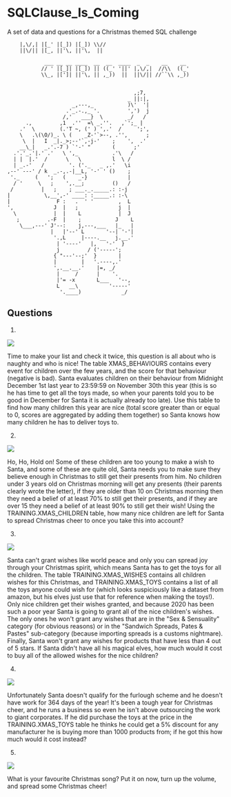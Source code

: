 # SQLClause_Is_Coming
A set of data and questions for a Christmas themed SQL challenge

```
    |,\/,| |[_' |[_]) |[_]) \\//
    ||\/|| |[_, ||'\, ||'\,  ||

            ___ __ __ ____  __  __  ____  _  _    __    __
           // ' |[_]| |[_]) || ((_' '||' |,\/,|  //\\  ((_'
           \\_, |[']| ||'\, || ,_))  ||  ||\/|| //``\\ ,_))
                                                               

                                         ,;7,
                                       _ ||:|,
                     _,---,_           )\'  '|
                   .'_.-.,_ '.         ',')  j
                  /,'   ___}  \        _/   /
      .,         ,1  .''  =\ _.''.   ,`';_ |
    .'  \        (.'T ~, (' ) ',.'  /     ';',
    \   .\(\O/)_. \ (    _Z-'`>--, .'',      ;
     \  |   I  _|._>;--'`,-j-'    ;    ',  .'
    __\_|   _.'.-7 ) `'-' "       (      ;'
  .'.'_.'|.' .'   \ ',_           .'\   /
  | |  |.'  /      \   \          l  \ /
  | _.-'   /        '. ('._   _ ,.'   \i
,--' ---' / k  _.-,.-|__L, '-' ' ()    ;
 '._     (   ';   (    _-}             |
  / '     \   ;    ',.__;         ()   /
 /         |   ;    ; ___._._____.: :-j
|           \,__',-' ____: :_____.: :-\
|               F :   .  ' '        ,  L
',             J  |   ;             j  |
  \            |  |    L            |  J
   ;         .-F  |    ;           J    L
    \___,---' J'--:    j,---,___   |_   |
              |   |'--' L       '--| '-'|
               '.,L     |----.__   j.__.'
                | '----'   |,   '-'  }
                j         / ('-----';
               { "---'--;'  }       |
               |        |   '.----,.'
               ',.__.__.'    |=, _/
                |     /      |    '.
                |'= -x       L___   '--,
                L   __\          '-----'
                 '.____)             _/
```
## Questions

1) 
![ ](https://media1.giphy.com/media/d2Z9Yc5uYo0K5QmA/giphy.gif)

Time to make your list and check it twice, this question is all about who is naughty and who is nice! The table XMAS_BEHAVIOURS contains every event for children over the few years, and the score for that behaviour (negative is bad). Santa evaluates children on their behaviour from Midnight December 1st last year to 23:59:59 on November 30th this year (this is so he has time to get all the toys made, so when your parents told you to be good in December for Santa it is actually already too late). Use this table to find how many children this year are nice (total score greater than or equal to 0, scores are aggregated by adding them together) so Santa knows how many children he has to deliver toys to. 

2)
![](https://media1.giphy.com/media/RBXPb1NV7BB28/giphy.gif)

Ho, Ho, Hold on! Some of these children are too young to make a wish to Santa, and some of these are quite old, Santa needs you to make sure they believe enough in Christmas to still get their presents from him. No children under 3 years old on Christmas morning will get any presents (their parents clearly wrote the letter), if they are older than 10 on Christmas morning then they need a belief of at least 70% to still get their presents, and if they are over 15 they need a belief of at least 90% to still get their wish! Using the TRAINING.XMAS_CHILDREN table, how many nice children are left for Santa to spread Christmas cheer to once you take this into account?

3)
![](https://media1.giphy.com/media/l0MYN7mdvcZBBpEly/giphy.gif?cid=ecf05e4724i2apjdj9mgn0ji8bj0x0sqdy1yph2a4kph8qph&rid=giphy.gif)

Santa can't grant wishes like world peace and only you can spread joy through your Christmas spirit, which means Santa has to get the toys for all the children. The table TRAINING.XMAS_WISHES contains all children wishes for this Christmas, and TRAINING.XMAS_TOYS contains a list of all the toys anyone could wish for (which looks suspiciously like a dataset from amazon, but his elves just use that for reference when making the toys!). Only nice children get their wishes granted, and because 2020 has been such a poor year Santa is going to grant all of the nice children's wishes. The only ones he won't grant any wishes that are in the "Sex & Sensuality" category (for obvious reasons) or in the "Sandwich Spreads, Pates & Pastes" sub-category (because importing spreads is a customs nightmare). Finally, Santa won't grant any wishes for products that have less than 4 out of 5 stars. If Santa didn't have all his magical elves, how much would it cost to buy all of the allowed wishes for the nice children?

4) 
![](https://media2.giphy.com/media/YkOGa9K7gc3g5u7FXF/giphy.gif?cid=ecf05e47cnhm44k3q02a3cfouz2n9a9i0xd0riowgb7zdc10&rid=giphy.gif)

Unfortunately Santa doesn't qualify for the furlough scheme and he doesn't have work for 364 days of the year! It's been a tough year for Christmas cheer, and he runs a business so even he isn't above outsourcing the work to giant corporates. If he did purchase the toys at the price in the TRAINING.XMAS_TOYS table he thinks he could get a 5% discount for any manufacturer he is buying more than 1000 products from; if he got this how much would it cost instead?

5) 
![](https://media3.giphy.com/media/sueCeRU3VUTKg/giphy.gif?cid=ecf05e47mdaw059ml47intb7xxwpn2k5otrqmjho0nshc5nz&rid=giphy.gif)

What is your favourite Christmas song? Put it on now, turn up the volume, and spread some Christmas cheer! 